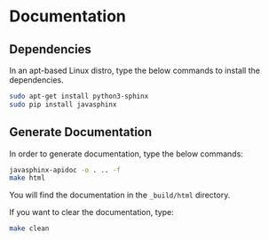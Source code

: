 # Documentation

## Dependencies

In an apt-based Linux distro, type the below commands to install the dependencies.

```bash
sudo apt-get install python3-sphinx
sudo pip install javasphinx
```

## Generate Documentation

In order to generate documentation, type the below commands:

```bash
javasphinx-apidoc -o . .. -f
make html
```

You will find the documentation in the `_build/html` directory.

If you want to clear the documentation, type:

```bash
make clean
```
